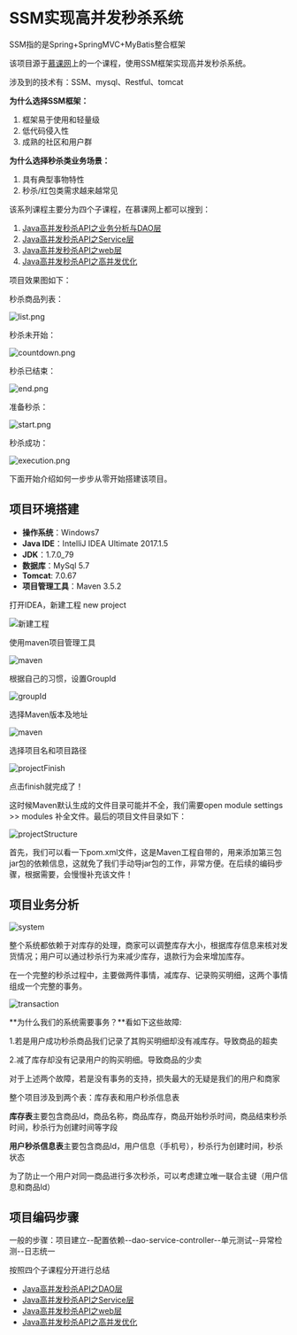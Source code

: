 # SSM实现高并发秒杀系统

SSM指的是Spring+SpringMVC+MyBatis整合框架

该项目源于[慕课网](https://www.imooc.com/)上的一个课程，使用SSM框架实现高并发秒杀系统。

涉及到的技术有：SSM、mysql、Restful、tomcat

**为什么选择SSM框架：**

1. 框架易于使用和轻量级
2. 低代码侵入性
3. 成熟的社区和用户群

**为什么选择秒杀类业务场景：**

1. 具有典型事物特性
2. 秒杀/红包类需求越来越常见

该系列课程主要分为四个子课程，在慕课网上都可以搜到：

1. [Java高并发秒杀API之业务分析与DAO层](https://www.imooc.com/view/587)
2. [Java高并发秒杀API之Service层](https://www.imooc.com/view/631)
3. [Java高并发秒杀API之web层](https://www.imooc.com/view/630)
4. [Java高并发秒杀API之高并发优化](https://www.imooc.com/view/632)

 项目效果图如下：

秒杀商品列表：

![list.png](https://github.com/ChaoZeyi/seckill/blob/master/images/list.png?raw=true)

秒杀未开始：

![countdown.png](https://github.com/ChaoZeyi/seckill/blob/master/images/countdown.png?raw=true)

秒杀已结束：

![end.png](https://github.com/ChaoZeyi/seckill/blob/master/images/end.png?raw=true)

准备秒杀：

![start.png](https://github.com/ChaoZeyi/seckill/blob/master/images/start.png?raw=true)

秒杀成功：

![execution.png](https://github.com/ChaoZeyi/seckill/blob/master/images/execution.png?raw=true)

下面开始介绍如何一步步从零开始搭建该项目。

## 项目环境搭建

- **操作系统**：Windows7
- **Java IDE**：IntelliJ IDEA Ultimate 2017.1.5
- **JDK**：1.7.0_79
- **数据库**：MySql 5.7
- **Tomcat**: 7.0.67
- **项目管理工具**：Maven 3.5.2

打开IDEA，新建工程 new project

![新建工程](https://github.com/ChaoZeyi/seckill/blob/master/images/newProject.png?raw=true)

使用maven项目管理工具

![maven](https://github.com/ChaoZeyi/seckill/blob/master/images/newMaven.png?raw=true)

根据自己的习惯，设置GroupId

![groupId](https://github.com/ChaoZeyi/seckill/blob/master/images/groupId.png?raw=true)

选择Maven版本及地址

![maven](https://github.com/ChaoZeyi/seckill/blob/master/images/mavenLocation.png?raw=true)

选择项目名和项目路径

![projectFinish](https://github.com/ChaoZeyi/seckill/blob/master/images/projectName.png?raw=true)

点击finish就完成了！

这时候Maven默认生成的文件目录可能并不全，我们需要open module settings >> modules 补全文件。最后的项目文件目录如下：

![projectStructure](https://github.com/ChaoZeyi/seckill/blob/master/images/projectStructure.png?raw=true)

首先，我们可以看一下pom.xml文件，这是Maven工程自带的，用来添加第三包jar包的依赖信息，这就免了我们手动导jar包的工作，非常方便。在后续的编码步骤，根据需要，会慢慢补充该文件！

## 项目业务分析

![system](https://github.com/ChaoZeyi/seckill/blob/master/images/system.png?raw=true)

整个系统都依赖于对库存的处理，商家可以调整库存大小，根据库存信息来核对发货情况；用户可以通过秒杀行为来减少库存，退款行为会来增加库存。

在一个完整的秒杀过程中，主要做两件事情，减库存、记录购买明细，这两个事情组成一个完整的事务。

![transaction](https://github.com/ChaoZeyi/seckill/blob/master/images/transaction.png?raw=true)

**为什么我们的系统需要事务？**看如下这些故障:

1.若是用户成功秒杀商品我们记录了其购买明细却没有减库存。导致商品的超卖

2.减了库存却没有记录用户的购买明细。导致商品的少卖

对于上述两个故障，若是没有事务的支持，损失最大的无疑是我们的用户和商家

整个项目涉及到两个表：库存表和用户秒杀信息表

**库存表**主要包含商品Id，商品名称，商品库存，商品开始秒杀时间，商品结束秒杀时间，秒杀行为创建时间等字段

**用户秒杀信息表**主要包含商品Id，用户信息（手机号），秒杀行为创建时间，秒杀状态

为了防止一个用户对同一商品进行多次秒杀，可以考虑建立唯一联合主键（用户信息和商品Id）

## 项目编码步骤

一般的步骤：项目建立--配置依赖--dao-service-controller--单元测试--异常检测--日志统一

按照四个子课程分开进行总结

- [Java高并发秒杀API之DAO层](https://github.com/ChaoZeyi/seckill/blob/master/notes/DAO.md)
- [Java高并发秒杀API之Service层](https://github.com/ChaoZeyi/seckill/blob/master/notes/Service.md)
- [Java高并发秒杀API之web层](https://github.com/ChaoZeyi/seckill/blob/master/notes/web.md)
- [Java高并发秒杀API之高并发优化](https://github.com/ChaoZeyi/seckill/blob/master/notes/Optimization.md)
